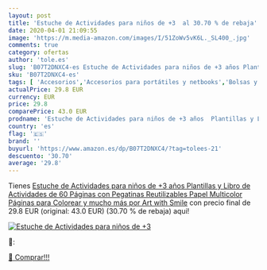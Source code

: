 ```yaml
---
layout: post
title: 'Estuche de Actividades para niños de +3  al 30.70 % de rebaja'
date: 2020-04-01 21:09:55
image: 'https://m.media-amazon.com/images/I/51ZoWv5vK6L._SL400_.jpg'
comments: true
category: ofertas
author: 'tole.es'
slug: 'B07T2DNXC4-es Estuche de Actividades para niños de +3 años Plantillas y...'
sku: 'B07T2DNXC4-es'
tags: [ 'Accesorios','Accesorios para portátiles y netbooks','Bolsas y fundas para portátiles y netbooks','Informática','Juegos y Accesorios para PC','Mochilas para portátiles y netbooks','Videojuegos','colorear', ]
actualPrice: 29.8 EUR
currency: EUR
price: 29.8
comparePrice: 43.0 EUR
prodname: 'Estuche de Actividades para niños de +3 años  Plantillas y Libro de Actividades de 60 Páginas con Pegatinas Reutilizables  Papel Multicolor  Páginas para Colorear y mucho más por Art with Smile'
country: 'es'
flag: '🇪🇸'
brand: ''
buyurl: 'https://www.amazon.es/dp/B07T2DNXC4/?tag=tolees-21'
descuento: '30.70'
average: '29.8'
---
```


Tienes [Estuche de Actividades para niños de +3 años  Plantillas y Libro de Actividades de 60 Páginas con Pegatinas Reutilizables  Papel Multicolor  Páginas para Colorear y mucho más por Art with Smile](https://www.amazon.es/dp/B07T2DNXC4/?tag=tolees-21) con precio final de  29.8 EUR (original: 43.0 EUR) (30.70 %  de rebaja) aqui!

[![Estuche de Actividades para niños de +3 ](https://m.media-amazon.com/images/I/51ZoWv5vK6L._SL400_.jpg)](https://www.amazon.es/dp/B07T2DNXC4/?tag=tolees-21)

🔎:


[🛒 Comprar!!!](https://www.amazon.es/dp/B07T2DNXC4/?tag=tolees-21)
